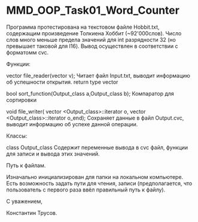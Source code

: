 # MMD_OOP_Task01_Word_Counter
 
Программа протестирована на текстовом файле Hobbit.txt, содержащим произведение Толкиена Хоббит (~92'000слов).
Число слов много меньше предела значений для int разрядности 32 (но превышает таковой для I16).
Вывод осуществлен в соответствии с форматомм cvc.

Функции:

vector <string> file_reader(vector <string> v); 
	Читает файл Input.txt, выводит информацию об успешности открытия. return type vector<string>

bool sort_function(Output_class a,Output_class b);
	Компаратор для сортировки

void file_writer( vector <Output_class>::iterator o, vector <Output_class>::iterator o_end);
	Сохраняет данные в файл Output.cvc, выводит информацию об успехе данной операции.

Классы:

class Output_class
	Содержит переменные вывода в cvc файл, функции для записи и вывода этих значений.


Путь к файлам.

Изначально инициализирован для папки на локальном компьютере.
Есть возможность задать пути для чтения, записи (предполагается, что пользователь с первого раза ввёл правильный путь к файлу).


С уважением,

Константин Трусов.
